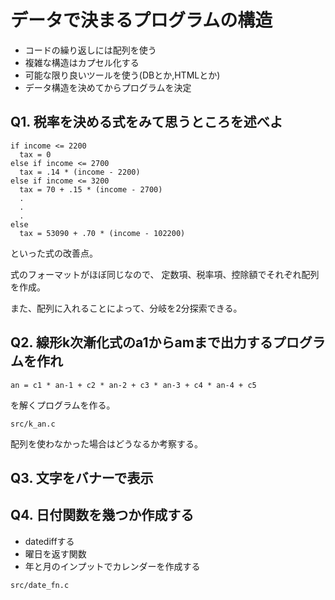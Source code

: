 # データで決まるプログラムの構造

* コードの繰り返しには配列を使う
* 複雑な構造はカプセル化する
* 可能な限り良いツールを使う(DBとか,HTMLとか)
* データ構造を決めてからプログラムを決定

## Q1. 税率を決める式をみて思うところを述べよ

```
if income <= 2200
  tax = 0
else if income <= 2700
  tax = .14 * (income - 2200)
else if income <= 3200
  tax = 70 + .15 * (income - 2700)
  .
  .
  .
else
  tax = 53090 + .70 * (income - 102200)
```

といった式の改善点。

式のフォーマットがほぼ同じなので、
定数項、税率項、控除額でそれぞれ配列を作成。

また、配列に入れることによって、分岐を2分探索できる。


## Q2. 線形k次漸化式のa1からamまで出力するプログラムを作れ

`an = c1 * an-1 + c2 * an-2 + c3 * an-3 + c4 * an-4 + c5`

を解くプログラムを作る。

`src/k_an.c`

配列を使わなかった場合はどうなるか考察する。

## Q3. 文字をバナーで表示


## Q4. 日付関数を幾つか作成する

* datediffする
* 曜日を返す関数
* 年と月のインプットでカレンダーを作成する

`src/date_fn.c`
